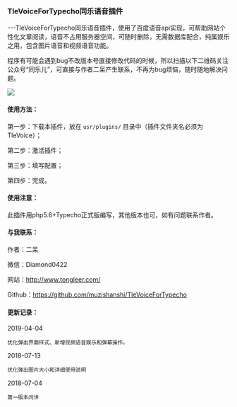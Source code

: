 ### TleVoiceForTypecho同乐语音插件

---TleVoiceForTypecho同乐语音插件，使用了百度语音api实现，可帮助网站个性化文章阅读，语音不占用服务器空间，可随时删除，无需数据库配合，纯属娱乐之用，包含图片语音和视频语音功能。

程序有可能会遇到bug不改版本号直接修改代码的时候，所以扫描以下二维码关注公众号“同乐儿”，可直接与作者二呆产生联系，不再为bug烦恼，随时随地解决问题。

<img src="http://me.tongleer.com/content/uploadfile/201706/008b1497454448.png">

#### 使用方法：
第一步：下载本插件，放在 `usr/plugins/` 目录中（插件文件夹名必须为TleVoice）；

第二步：激活插件；

第三步：填写配置；

第四步：完成。

#### 使用注意：
此插件用php5.6+Typecho正式版编写，其他版本也可，如有问题联系作者。

#### 与我联系：
作者：二呆

微信：Diamond0422

网站：http://www.tongleer.com/

Github：https://github.com/muzishanshi/TleVoiceForTypecho

#### 更新记录：
2019-04-04

	优化弹出界面样式、新增视频语音娱乐和弹幕操作。

2018-07-13

	优化弹出图片大小和详细使用说明

2018-07-04

	第一版本问世